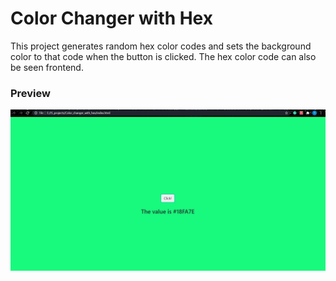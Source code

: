 # Color Changer with Hex

This project generates random hex color codes and sets the background color to that code when the button is clicked. The hex color code can also be seen frontend.

### Preview

<img src="https://github.com/pythonboy178/JS-projects/blob/master/Color_changer_with_hex/preview.JPG" width="850" alt='no-image'>

